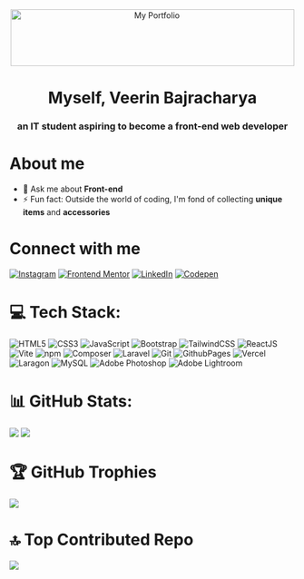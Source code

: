 <div align="center">
  <a href="https://my-portfolio-pi-two-17.vercel.app/" target="_blank">
    <img src="https://github.com/user-attachments/assets/970254f9-adfc-4d1c-a299-ea4a2f2b4898" alt="My Portfolio" width="500px" height="100px" />
  </a>
</div>

<h1 align="center">Myself, Veerin Bajracharya</h1> 
<h3 align="center">an IT student aspiring to become a front-end web developer</h3>

# About me

- 💬 Ask me about **Front-end**
- ⚡ Fun fact: Outside the world of coding, I'm fond of collecting **unique items** and **accessories**


# Connect with me
[![Instagram](https://img.shields.io/badge/Instagram-E4405F?style=for-the-badge&logo=instagram&logoColor=white)](https://www.instagram.com/__veerin__) [![Frontend Mentor](https://img.shields.io/badge/Frontend%20Mentor-F2EAE1?style=for-the-badge&logo=Frontend-Mentor&logoColor=black)](https://www.frontendmentor.io/profile/vee309bajracharya) [![LinkedIn](https://img.shields.io/badge/LinkedIn-0A66C2?style=for-the-badge&logo=linkedin&logoColor=white)](https://www.linkedin.com/in/veerin-bajracharya) [![Codepen](https://img.shields.io/badge/Codepen-000000?style=for-the-badge&logo=codepen&logoColor=white)](https://codepen.io/veerinbajra) 


# 💻 Tech Stack:
![HTML5](https://img.shields.io/badge/html5-%23E34F26.svg?style=for-the-badge&logo=html5&logoColor=white) ![CSS3](https://img.shields.io/badge/css3-%231572B6.svg?style=for-the-badge&logo=css3&logoColor=white) ![JavaScript](https://img.shields.io/badge/javascript-%23323330.svg?style=for-the-badge&logo=javascript&logoColor=%23F7DF1E) ![Bootstrap](https://img.shields.io/badge/bootstrap-%238511FA.svg?style=for-the-badge&logo=bootstrap&logoColor=white) ![TailwindCSS](https://img.shields.io/badge/tailwindcss-%2338B2AC.svg?style=for-the-badge&logo=tailwind-css&logoColor=white) ![ReactJS](https://img.shields.io/badge/ReactJS-61DAFB?style=for-the-badge&logo=react&logoColor=white) ![Vite](https://img.shields.io/badge/vite-%23646CFF.svg?style=for-the-badge&logo=vite&logoColor=white) ![npm](https://img.shields.io/badge/npm-CB3837?style=for-the-badge&logo=npm&logoColor=white) ![Composer](https://img.shields.io/badge/Composer-885630?style=for-the-badge&logo=composer&logoColor=white) ![Laravel](https://img.shields.io/badge/laravel-%23FF2D20.svg?style=for-the-badge&logo=laravel&logoColor=white) ![Git](https://img.shields.io/badge/git-%23F05033.svg?style=for-the-badge&logo=git&logoColor=white) ![GithubPages](https://img.shields.io/badge/github%20pages-121013?style=for-the-badge&logo=github&logoColor=white) ![Vercel](https://img.shields.io/badge/Vercel-000000?style=for-the-badge&logo=vercel&logoColor=white) ![Laragon](https://img.shields.io/badge/Laragon-00ADD8?style=for-the-badge&logoColor=white&logo=laragon) ![MySQL](https://img.shields.io/badge/mysql-4479A1.svg?style=for-the-badge&logo=mysql&logoColor=white) ![Adobe Photoshop](https://img.shields.io/badge/Adobe%20Photoshop-31A8FF?style=for-the-badge&logo=Adobe%20Photoshop&logoColor=white) ![Adobe Lightroom](https://img.shields.io/badge/Adobe%20Lightroom-31A8FF?style=for-the-badge&logo=Adobe%20Lightroom&logoColor=white)


# 📊 GitHub Stats:
![](https://github-readme-stats.vercel.app/api?username=vee309bajracharya&theme=midnight-purple&hide_border=true&include_all_commits=false&count_private=true)    ![](https://github-readme-streak-stats.herokuapp.com/?user=vee309bajracharya&theme=midnight-purple&hide_border=true)

# 🏆 GitHub Trophies
![](https://github-profile-trophy.vercel.app/?username=vee309bajracharya&theme=radical&no-frame=false&no-bg=true&margin-w=4)

# 🔝 Top Contributed Repo
![](https://github-contributor-stats.vercel.app/api?username=vee309bajracharya&limit=5&theme=midnight-purple&combine_all_yearly_contributions=true)


